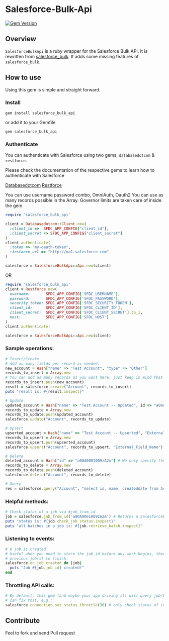 # Salesforce-Bulk-Api
[![Gem Version](https://badge.fury.io/rb/salesforce_bulk_api.png)](http://badge.fury.io/rb/salesforce_bulk_api)

## Overview

`SalesforceBulkApi` is a ruby wrapper for the Salesforce Bulk API.
It is rewritten from [salesforce_bulk](https://github.com/jorgevaldivia/salesforce_bulk).
It adds some missing features of `salesforce_bulk`.

## How to use

Using this gem is simple and straight forward.

### Install

   `gem install salesforce_bulk_api`

or add it to your Gemfile

   `gem salesforce_bulk_api`

### Authenticate

You can authenticate with Salesforce using two gems, `databasedotcom` & `restforce`.

Please check the documentation of the respective gems to learn how to authenticate with Salesforce

[Databasedotcom](https://github.com/heroku/databasedotcom)
[Restforce](https://github.com/ejholmes/restforce)

You can use username password combo, OmniAuth, Oauth2
You can use as many records possible in the Array. Governor limits are taken care of inside the gem.

```ruby
require 'salesforce_bulk_api'

client = Databasedotcom::Client.new(
  :client_id =>  SFDC_APP_CONFIG["client_id"],
  :client_secret => SFDC_APP_CONFIG["client_secret"]
)
client.authenticate(
  :token => "my-oauth-token",
  :instance_url => "http://na1.salesforce.com"
)

salesforce = SalesforceBulkApi::Api.new(client)
```

OR

```ruby
require 'salesforce_bulk_api'
client = Restforce.new(
  username:       SFDC_APP_CONFIG['SFDC_USERNAME'],
  password:       SFDC_APP_CONFIG['SFDC_PASSWORD'],
  security_token: SFDC_APP_CONFIG['SFDC_SECURITY_TOKEN'],
  client_id:      SFDC_APP_CONFIG['SFDC_CLIENT_ID'],
  client_secret:  SFDC_APP_CONFIG['SFDC_CLIENT_SECRET'].to_i,
  host:           SFDC_APP_CONFIG['SFDC_HOST']
)
client.authenticate!

salesforce = SalesforceBulkApi::Api.new(client)
```

### Sample operations:

```ruby
# Insert/Create
# Add as many fields per record as needed.
new_account = Hash["name" => "Test Account", "type" => "Other"]
records_to_insert = Array.new
# You can add as many records as you want here, just keep in mind that Salesforce has governor limits.
records_to_insert.push(new_account)
result = salesforce.create("Account", records_to_insert)
puts "result is: #{result.inspect}"

# Update
updated_account = Hash["name" => "Test Account -- Updated", id => "a00A0001009zA2m"] # Nearly identical to an insert, but we need to pass the salesforce id.
records_to_update = Array.new
records_to_update.push(updated_account)
salesforce.update("Account", records_to_update)

# Upsert
upserted_account = Hash["name" => "Test Account -- Upserted", "External_Field_Name" => "123456"] # Fields to be updated. External field must be included
records_to_upsert = Array.new
records_to_upsert.push(upserted_account)
salesforce.upsert("Account", records_to_upsert, "External_Field_Name") # Note that upsert accepts an extra parameter for the external field name

# Delete
deleted_account = Hash["id" => "a00A0001009zA2m"] # We only specify the id of the records to delete
records_to_delete = Array.new
records_to_delete.push(deleted_account)
salesforce.delete("Account", records_to_delete)

# Query
res = salesforce.query("Account", "select id, name, createddate from Account limit 3") # We just need to pass the sobject name and the query string
```

### Helpful methods:

```ruby
# Check status of a job via #job_from_id
job = salesforce.job_from_id('a00A0001009zA2m') # Returns a SalesforceBulkApi::Job instance
puts "status is: #{job.check_job_status.inspect}"
puts "all batches in a job is: #{job.retrieve_batch.inspect}"
```

### Listening to events:

```ruby
# A job is created
# Useful when you need to store the job_id before any work begins, then if you fail during a complex load scenario, you can wait for your
# previous job(s) to finish.
salesforce.on_job_created do |job|
  puts "Job #{job.job_id} created!"
end
```

### Throttling API calls:

```ruby
# By default, this gem (and maybe your app driving it) will query job/batch statuses at an unbounded rate.  We
# can fix that, e.g.:
salesforce.connection.set_status_throttle(30) # only check status of individual jobs/batches every 30 seconds
```

## Contribute

Feel to fork and send Pull request
